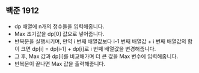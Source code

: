 ## 백준 1912
- dp 배열에 n개의 정수들을 입력해줍니다.
- Max 초기값을 dp[0] 값으로 넣어줍니다.
- 반복문을 실행시키며, 만약 i 번째 배열값보다 i-1 번째 배열값 + i 번째 배열값의 합이 크면 dp[i] = dp[i-1] + dp[i]로 i 번째 배열값을 변경해줍니다.
- 그 후, Max 값과 dp[i]를 비교해가며 더 큰 값을 Max 변수에 입력해줍니다.
- 반복문이 끝나면 Max 값을 출력해줍니다.